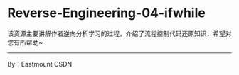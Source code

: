 # Reverse-Engineering-04-ifwhile
该资源主要讲解作者逆向分析学习的过程，介绍了流程控制代码还原知识，希望对您有所帮助~

---

By：Eastmount CSDN
